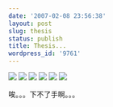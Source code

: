```yaml
---
date: '2007-02-08 23:56:38'
layout: post
slug: thesis
status: publish
title: Thesis...
wordpress_id: '9761'
---
```


[![](http://tk4.storage.msn.com/x1pAdjo0uCo2H203Ok2wq9QnqN2p4hfO_mi6Hu4NWgnpdo5M3FNZoW-YEFyyThu-RDztLu6QgRBrW0rdb1uEhZrBjDTNegeHH43hPNyJ7bw-8nXGpIHcLnhVSs-mbtimSEXg9t31oXBaw486BTq43L9dd3ng1aTIYp2)](http://tk4.storage.msn.com/x1pAdjo0uCo2H203Ok2wq9QnqN2p4hfO_mi6Hu4NWgnpdqiySp3n0z3Eqiq4thX77eZmsW9xRKWt-nLccB69u9UtqhSTokRSovXw4qoYkuABPSirGfSF83c-1e2n6Do7SNJD7fX_TyUm1emjf7c5CPLD3C4ld6QjREL) [![](http://tk4.storage.msn.com/x1pAdjo0uCo2H203Ok2wq9QnqN2p4hfO_mi6Hu4NWgnpdqeUb3oqLE_8OtHUT0tSJtnO0H0-Pa8yzBuxNC8FQT077CojkI_UaX9IBsvS9a823NuH9mFrO6R7BvtEhGN8JCsFjlqqqagsMpJ1QNFIIK-txCrUw4PEJfn)](http://tk4.storage.msn.com/x1pAdjo0uCo2H203Ok2wq9QnqN2p4hfO_mi6Hu4NWgnpdqibF1pHPozCDowEPngxupV0kQKHeIL7AJTqdZm86Uv4gTtoLq4zcdIpzKAXY0_8GXez1Wt69-_1YAa5PVKyxV7OippXHsK2IqfjiAygXHBv8QjHg5SyKGx) [![](http://tk4.storage.msn.com/x1pAdjo0uCo2H203Ok2wq9QnqN2p4hfO_mi6Hu4NWgnpdpt4Ng79_igkG9WFpkuijqvlWE9ej1CTcaonEJOZAKx6JObYCyR9HVxMUeO4E_4rOqNFrbjU09mLAMQSSU3h-z-NyYp2KZxrd-9gvQ1Q2FeAVTlrnQYHZ5c)](http://tk4.storage.msn.com/x1pAdjo0uCo2H203Ok2wq9QnqN2p4hfO_mi6Hu4NWgnpdpCekwDKHM4d3wLI2nh2bHmdc9IobCCRCSimNNUaATdgwg_jnKwHFp6_t4bxUKmkeO2T4zl7Ob6u-bj6WWeAx1aCUkh1ttuwBW402KwIR7bW1OCzMkzxjMP) [![](http://tk4.storage.msn.com/x1pAdjo0uCo2H203Ok2wq9QnqN2p4hfO_mi6Hu4NWgnpdoaRXm14F89Zo4D8Y151kGsX4x-aDsEilWXqXqpRRi2f7RktG0X1YDyzJO4SPpkTCQL71PgiQJrgGJxQc2M-pcGX7ouuieicDU_v43QcGKPc-mkgKWx5E7K)](http://tk4.storage.msn.com/x1pAdjo0uCo2H203Ok2wq9QnqN2p4hfO_mi6Hu4NWgnpdqzIvGl6yUiCHapOL7wwzSzIx72ahbcAZMILEO-HuouS_SWZ0DakITWzwsqhh7Adc5noxOyccuFDoXRZBIxqjwocFGskty9cwDNwSd_oM9oWOYCTS-xBNj5) [![](http://tk4.storage.msn.com/x1pAdjo0uCo2H203Ok2wq9QnqN2p4hfO_mi6Hu4NWgnpdqd224S0gkPehtzVeK0gpOMLQJDkOHIKU_B7K8USflDxNtd3H9iP_uossm5tmXsxQSu7NFq05vrGdjs3ai0XFutzHk0W7C9qgaRjtGR44_aSe-2TT1hZP7A)](http://tk4.storage.msn.com/x1pAdjo0uCo2H203Ok2wq9QnqN2p4hfO_mi6Hu4NWgnpdpub5O8ZXljVy7FPMdtQVWTCXbLL9GADLlADhcOuCfjXG1rBUkyjMmjcyY4iYz4pGjjcw3ebUinnhl5VUF1fok-OSuYvueeoDSh8vfW0zy21TvLB7cUUqC1) [![](http://tk4.storage.msn.com/x1pAdjo0uCo2H203Ok2wq9QnqN2p4hfO_mi6Hu4NWgnpdrXrnAHSYK6ooXcB5FffEM5PVtGLrkv2afzyxwi-6eU1xgqsB-SHSd0xA1n19tdPm2xGrAulQC4CiVizP-97McPr-gQAEcyt8EdKwjRAxDZcA)](http://tk4.storage.msn.com/x1pAdjo0uCo2H203Ok2wq9QnqN2p4hfO_mi6Hu4NWgnpdoK8qJyTN5vuq9ij1HgkhcUQgBPkQZpKGBJL65eREJjmY0pL_7l5QqWga3GsgxQAgcMTQ6NZZNkRBHQbzOa5C--CPmCn1DnViIlh03Km3Bhor6YbBVGx7ON)


唉。。。下不了手啊。。。
